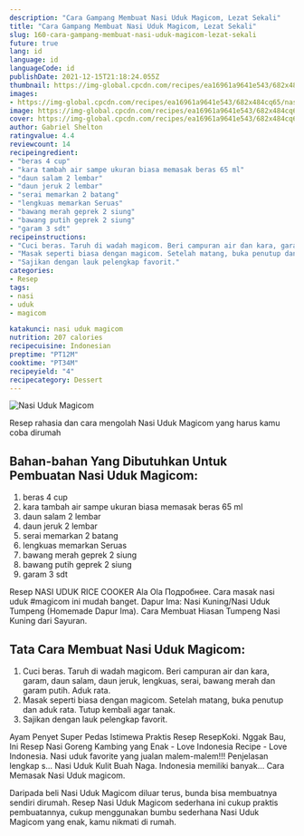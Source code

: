 ```yaml
---
description: "Cara Gampang Membuat Nasi Uduk Magicom, Lezat Sekali"
title: "Cara Gampang Membuat Nasi Uduk Magicom, Lezat Sekali"
slug: 160-cara-gampang-membuat-nasi-uduk-magicom-lezat-sekali
future: true
lang: id
language: id
languageCode: id
publishDate: 2021-12-15T21:18:24.055Z 
thumbnail: https://img-global.cpcdn.com/recipes/ea16961a9641e543/682x484cq65/nasi-uduk-magicom-foto-resep-utama.png
images:
- https://img-global.cpcdn.com/recipes/ea16961a9641e543/682x484cq65/nasi-uduk-magicom-foto-resep-utama.png
image: https://img-global.cpcdn.com/recipes/ea16961a9641e543/682x484cq65/nasi-uduk-magicom-foto-resep-utama.png
cover: https://img-global.cpcdn.com/recipes/ea16961a9641e543/682x484cq65/nasi-uduk-magicom-foto-resep-utama.png
author: Gabriel Shelton
ratingvalue: 4.4
reviewcount: 14
recipeingredient:
- "beras 4 cup"
- "kara tambah air sampe ukuran biasa memasak beras 65 ml"
- "daun salam 2 lembar"
- "daun jeruk 2 lembar"
- "serai memarkan 2 batang"
- "lengkuas memarkan Seruas"
- "bawang merah geprek 2 siung"
- "bawang putih geprek 2 siung"
- "garam 3 sdt"
recipeinstructions:
- "Cuci beras. Taruh di wadah magicom. Beri campuran air dan kara, garam, daun salam, daun jeruk, lengkuas, serai, bawang merah dan garam putih. Aduk rata."
- "Masak seperti biasa dengan magicom. Setelah matang, buka penutup dan aduk rata. Tutup kembali agar tanak."
- "Sajikan dengan lauk pelengkap favorit."
categories:
- Resep
tags:
- nasi
- uduk
- magicom

katakunci: nasi uduk magicom 
nutrition: 207 calories
recipecuisine: Indonesian
preptime: "PT12M"
cooktime: "PT34M"
recipeyield: "4"
recipecategory: Dessert
---
```



![Nasi Uduk Magicom](https://img-global.cpcdn.com/recipes/ea16961a9641e543/682x484cq65/nasi-uduk-magicom-foto-resep-utama.png)

Resep rahasia dan cara mengolah  Nasi Uduk Magicom yang harus kamu coba dirumah

<!--inarticleads1-->

## Bahan-bahan Yang Dibutuhkan Untuk Pembuatan Nasi Uduk Magicom:

1. beras 4 cup
1. kara tambah air sampe ukuran biasa memasak beras 65 ml
1. daun salam 2 lembar
1. daun jeruk 2 lembar
1. serai memarkan 2 batang
1. lengkuas memarkan Seruas
1. bawang merah geprek 2 siung
1. bawang putih geprek 2 siung
1. garam 3 sdt

Resep NASI UDUK RICE COOKER Ala Ola Подробнее. Cara masak nasi uduk #magicom ini mudah banget. Dapur Ima: Nasi Kuning/Nasi Uduk Tumpeng (Homemade Dapur Ima). Cara Membuat Hiasan Tumpeng Nasi Kuning dari Sayuran. 

<!--inarticleads2-->

## Tata Cara Membuat Nasi Uduk Magicom:

1. Cuci beras. Taruh di wadah magicom. Beri campuran air dan kara, garam, daun salam, daun jeruk, lengkuas, serai, bawang merah dan garam putih. Aduk rata.
1. Masak seperti biasa dengan magicom. Setelah matang, buka penutup dan aduk rata. Tutup kembali agar tanak.
1. Sajikan dengan lauk pelengkap favorit.


Ayam Penyet Super Pedas Istimewa Praktis Resep ResepKoki. Nggak Bau, Ini Resep Nasi Goreng Kambing yang Enak - Love Indonesia Recipe - Love Indonesia. Nasi uduk favorite yang jualan malem-malem!!! Penjelasan lengkap s… Nasi Uduk Kulit Buah Naga. Indonesia memiliki banyak… Cara Memasak Nasi Uduk magicom. 

Daripada   beli  Nasi Uduk Magicom  diluar terus, bunda  bisa membuatnya sendiri dirumah. Resep  Nasi Uduk Magicom  sederhana ini cukup praktis pembuatannya, cukup menggunakan bumbu sederhana  Nasi Uduk Magicom  yang enak, kamu nikmati di rumah.
